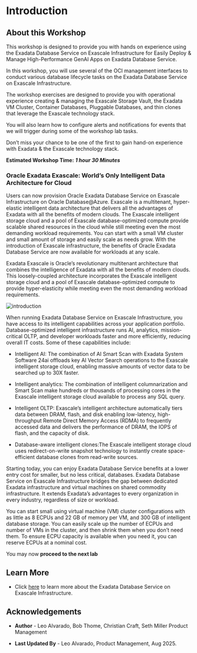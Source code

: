 # Introduction

## About this Workshop

This workshop is designed to provide you with hands on experience using the Exadata Database Service on Exascale Infrastructure for Easily Deploy & Manage High-Performance GenAI Apps on Exadata Database Service.  

In this workshop, you will use several of the OCI management interfaces to conduct various database lifecycle tasks on the Exadata Database Service on Exascale Infrastructure.  

The workshop exercises are designed to provide you with operational experience creating & managing the Exascale Storage Vault, the Exadata VM Cluster, Container Databases, Pluggable Databases, and thin clones that leverage the Exascale technology stack.

You will also learn how to configure alerts and notifications for events that we will trigger during some of the workshop lab tasks. 

Don’t miss your chance to be one of the first to gain hand-on experience with Exadata & the Exascale technology stack.


**Estimated Workshop Time:** ***1 hour 30 Minutes***


### **Oracle Exadata Exascale: World’s Only Intelligent Data Architecture for Cloud**

Users can now provision Oracle Exadata Database Service on Exascale Infrastructure on Oracle Database@Azure. Exascale is a multitenant, hyper-elastic intelligent data architecture that delivers all the advantages of Exadata with all the benefits of modern clouds. The Exascale intelligent storage cloud and a pool of Exascale database-optimized compute provide scalable shared resources in the cloud while still meeting even the most demanding workload requirements. You can start with a small VM cluster and small amount of storage and easily scale as needs grow. With the introduction of Exascale infrastructure, the benefits of Oracle Exadata Database Service are now available for workloads at any scale.

Exadata Exascale is Oracle’s revolutionary multitenant architecture that combines the intelligence of Exadata with all the benefits of modern clouds. This loosely-coupled architecture incorporates the Exascale intelligent storage cloud and a pool of Exascale database-optimized compute to provide hyper-elasticity while meeting even the most demanding workload requirements.

![introduction](./images/introduction.png " ")

When running Exadata Database Service on Exascale Infrastructure, you have access to its intelligent capabilities across your application portfolio. Database-optimized intelligent infrastructure runs AI, analytics, mission-critical OLTP, and developer workloads faster and more efficiently, reducing overall IT costs. Some of these capabilities include:

* Intelligent AI: The combination of AI Smart Scan with Exadata System Software 24ai offloads key AI Vector Search operations to the Exascale intelligent storage cloud, enabling massive amounts of vector data to be searched up to 30X faster.

* Intelligent analytics: The combination of intelligent columnarization and Smart Scan make hundreds or thousands of processing cores in the Exascale intelligent storage cloud available to process any SQL query.

* Intelligent OLTP: Exascale’s intelligent architecture automatically tiers data between DRAM, flash, and disk enabling low-latency, high-throughput Remote Direct Memory Access (RDMA) to frequently accessed data and delivers the performance of DRAM, the IOPS of flash, and the capacity of disk.

* Database-aware intelligent clones:The Exascale intelligent storage cloud uses redirect-on-write snapshot technology to instantly create space-efficient database clones from read-write sources.

Starting today, you can enjoy Exadata Database Service benefits at a lower entry cost for smaller, but no less critical, databases. Exadata Database Service on Exascale Infrastructure bridges the gap between dedicated Exadata infrastructure and virtual machines on shared commodity infrastructure. It extends Exadata’s advantages to every organization in every industry, regardless of size or workload.

You can start small using virtual machine (VM) cluster configurations with as little as 8 ECPUs and 22 GB of memory per VM, and 300 GB of intelligent database storage. You can easily scale up the number of ECPUs and number of VMs in the cluster, and then shrink them when you don’t need them. To ensure ECPU capacity is available when you need it, you can reserve ECPUs at a nominal cost.

You may now **proceed to the next lab**  

## Learn More

* Click [here](https://docs.oracle.com/en-us/iaas/exadb-xs/index.html) to learn more about the Exadata Database Service on Exascale Infrastructure.

## Acknowledgements

* **Author** - Leo Alvarado, Bob Thome, Christian Craft, Seth Miller  Product Management

* **Last Updated By** - Leo Alvarado, Product Management, Aug 2025.
